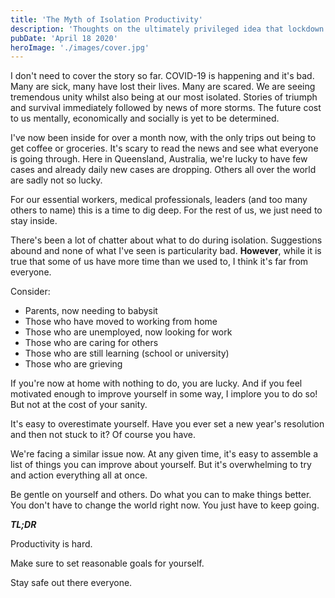 ```yaml
---
title: 'The Myth of Isolation Productivity'
description: 'Thoughts on the ultimately privileged idea that lockdown is free time'
pubDate: 'April 18 2020'
heroImage: './images/cover.jpg'
---
```


I don't need to cover the story so far. COVID-19 is happening and it's bad. Many are sick, many have lost their lives.
Many are scared. We are seeing tremendous unity whilst also being at our most isolated. Stories of triumph and survival
immediately followed by news of more storms. The future cost to us mentally, economically and socially is yet to be
determined.

I've now been inside for over a month now, with the only trips out being to get coffee or groceries. It's scary to read
the news and see what everyone is going through. Here in Queensland, Australia, we're lucky to have few cases and
already daily new cases are dropping. Others all over the world are sadly not so lucky.

For our essential workers, medical professionals, leaders (and too many others to name) this is a time to dig deep. For
the rest of us, we just need to stay inside.

There's been a lot of chatter about what to do during isolation. Suggestions abound and none of what I've seen is
particularity bad. **However**, while it is true that some of us have more time than we used to, I think it's far from
everyone.

Consider:

- Parents, now needing to babysit
- Those who have moved to working from home
- Those who are unemployed, now looking for work
- Those who are caring for others
- Those who are still learning (school or university)
- Those who are grieving

If you're now at home with nothing to do, you are lucky. And if you feel motivated enough to improve yourself in some
way, I implore you to do so! But not at the cost of your sanity.

It's easy to overestimate yourself. Have you ever set a new year's resolution and then not stuck to it? Of course you
have.

We're facing a similar issue now. At any given time, it's easy to assemble a list of things you can improve about
yourself. But it's overwhelming to try and action everything all at once.

Be gentle on yourself and others. Do what you can to make things better. You don't have to change the world right now.
You just have to keep going.

_**TL;DR**_

Productivity is hard.

Make sure to set reasonable goals for yourself.

Stay safe out there everyone.
